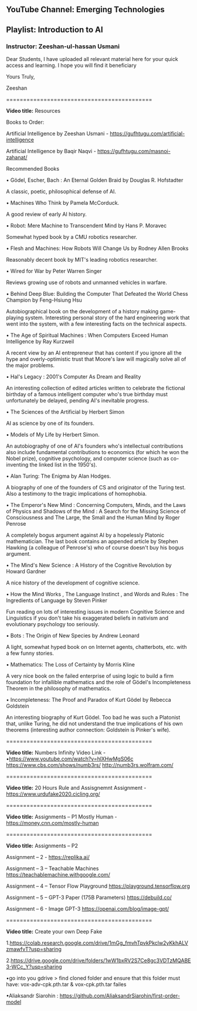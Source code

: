 ## YouTube Channel: Emerging Technologies
## Playlist: Introduction to AI
### Instructor: Zeeshan-ul-hassan Usmani

Dear Students,
I have uploaded all relevant material here for your quick access and learning. I hope you will find it beneficiary


Yours Truly,

Zeeshan


===========================================


**Video title:** Resources

Books to Order:

Artificial Intelligence by Zeeshan Usmani - https://gufhtugu.com/artificial-intelligence

Artificial Intelligence by Baqir Naqvi - https://gufhtugu.com/masnoi-zahanat/


Recommended Books

•	Gödel, Escher, Bach : An Eternal Golden Braid by Douglas R. Hofstadter

A classic, poetic, philosophical defense of AI.

•	Machines Who Think by Pamela McCorduck.

A good review of early AI history.

•	Robot: Mere Machine to Transcendent Mind by Hans P. Moravec

Somewhat hyped book by a CMU robotics researcher.

•	Flesh and Machines: How Robots Will Change Us by Rodney Allen Brooks

Reasonably decent book by MIT's leading robotics researcher.

•	Wired for War by Peter Warren Singer

Reviews growing use of robots and unmanned vehicles in warfare.

•	Behind Deep Blue: Building the Computer That Defeated the World Chess Champion by Feng-Hsiung Hsu 

Autobiographical book on the development of a history making game-playing system. Interesting personal story of the hard engineering work that went into the system, with a few interesting facts on the technical aspects.

•	The Age of Spiritual Machines : When Computers Exceed Human Intelligence by Ray Kurzweil

A recent view by an AI entrepreneur that has content if you ignore all the hype and overly-optimistic trust that Moore's law will magically solve all of the major problems.

•	Hal's Legacy : 2001's Computer As Dream and Reality 

An interesting collection of edited articles written to celebrate the fictional birthday of a famous intelligent computer who's true birthday must unfortunately be delayed, pending AI's inevitable progress.

•	The Sciences of the Artificial by Herbert Simon

AI as science by one of its founders.

•	Models of My Life by Herbert Simon.

An autobiography of one of AI's founders who's intellectual contributions also include fundamental contributions to economics (for which he won the Nobel prize), cognitive psychology, and computer science (such as co-inventing the linked list in the 1950's).

•	Alan Turing: The Enigma by Alan Hodges.

A biography of one of the founders of CS and originator of the Turing test. Also a testimony to the tragic implications of homophobia.

•	The Emperor's New Mind : Concerning Computers, Minds, and the Laws of Physics and Shadows of the Mind : A Search for the Missing Science of Consciousness and The Large, the Small and the Human Mind by Roger Penrose

A completely bogus argument against AI by a hopelessly Platonic mathematician. The last book contains an appended article by Stephen Hawking (a colleague of Penrose's) who of course doesn't buy his bogus argument.

•	The Mind's New Science : A History of the Cognitive Revolution by Howard Gardner

A nice history of the development of cognitive science.

•	How the Mind Works , The Language Instinct , and Words and Rules : The Ingredients of Language by Steven Pinker

Fun reading on lots of interesting issues in modern Cognitive Science and Linguistics if you don't take his exaggerated beliefs in nativism and evolutionary psychology too seriously.

•	Bots : The Origin of New Species by Andrew Leonard

A light, somewhat hyped book on on Internet agents, chatterbots, etc. with a few funny stories.

•	Mathematics: The Loss of Certainty by Morris Kline

A very nice book on the failed enterprise of using logic to build a firm foundation for infallible mathematics and the role of Gödel's Incompleteness Theorem in the philosophy of mathematics.

•	Incompleteness: The Proof and Paradox of Kurt Gödel by Rebecca Goldstein

An interesting biography of Kurt Gödel. Too bad he was such a Platonist that, unlike Turing, he did not understand the true implications of his own theorems (interesting author connection: Goldstein is Pinker's wife).

===========================================


**Video title:** Numbers
Infinity Video Link - •https://www.youtube.com/watch?v=hlXHwMgS06c
https://www.cbs.com/shows/numb3rs/
http://numb3rs.wolfram.com/

===========================================


**Video title:** 20 Hours Rule and Assisgnemnt
Assignment - https://www.urdufake2020.cicling.org/

===========================================


**Video title:** Assignments – P1
Mostly Human - https://money.cnn.com/mostly-human

===========================================


**Video title:** Assignments – P2 

Assignment – 2 - https://replika.ai/ 

Assignment – 3 – Teachable Machines https://teachablemachine.withgoogle.com/ 

Assignment – 4 – Tensor Flow Playground https://playground.tensorflow.org 

Assignment – 5 – GPT-3 Paper (175B Parameters) https://debuild.co/

Assignment – 6 - Image GPT-3 https://openai.com/blog/image-gpt/ 

===========================================


**Video title:** Create your own Deep Fake

1.https://colab.research.google.com/drive/1mGg_fmvhTpvkPkclw2yKkhALVzmawfvT?usp=sharing

2.https://drive.google.com/drive/folders/1wW1bxRV2S7Ce8gc3VDTzMQABE3-WCc_Y?usp=sharing 

•go into you gdrive > find cloned folder and ensure that this folder must have: vox-adv-cpk.pth.tar & vox-cpk.pth.tar failes

•Aliaksandr Siarohin : https://github.com/AliaksandrSiarohin/first-order-model
